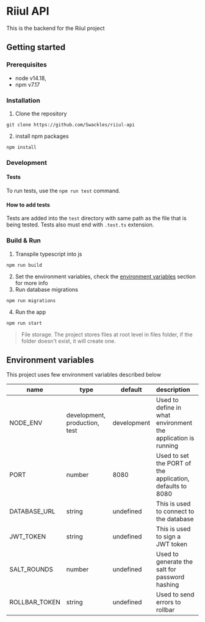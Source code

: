 # Riiul API

This is the backend for the Riiul project

## Getting started

### Prerequisites

* node v14.18,
* npm v7.17

### Installation

1. Clone the repository

```shell
git clone https://github.com/Swackles/riiul-api
```

2. install npm packages

````shell
npm install
````

### Development

#### Tests

To run tests, use the `npm run test` command.

#### How to add tests

Tests are added into the `test` directory with same path as the file that is being tested. Tests also must end with `.test.ts` extension.

### Build & Run

1. Transpile typescript into js

````shell
npm run build
````

2. Set the environment variables, check the [environment variables](#environment-variables) section for more info
3. Run database migrations

````shell
npm run migrations
````

4. Run the app

````shell
npm run start
````

> File storage. The project stores files at root level in files folder, if the folder doesn't exist, it will create one.

## Environment variables

This project uses few environment variables described below

| name | type | default | description |
|---|---|---|:---|
| NODE_ENV | development, production, test | development | Used to define in what environment the application is running
| PORT | number | 8080 | Used to set the PORT of the application, defaults to 8080
| DATABASE_URL | string | undefined | This is used to connect to the database
| JWT_TOKEN | string | undefined | This is used to sign a JWT token
| SALT_ROUNDS | number | undefined | Used to generate the salt for password hashing
| ROLLBAR_TOKEN | string | undefined | Used to send errors to rollbar
